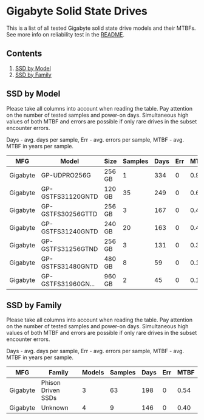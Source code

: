 Gigabyte Solid State Drives
===========================

This is a list of all tested Gigabyte solid state drive models and their MTBFs. See
more info on reliability test in the [README](https://github.com/linuxhw/SMART).

Contents
--------

1. [ SSD by Model  ](#ssd-by-model)
2. [ SSD by Family ](#ssd-by-family)

SSD by Model
------------

Please take all columns into account when reading the table. Pay attention on the
number of tested samples and power-on days. Simultaneous high values of both MTBF
and errors are possible if only rare drives in the subset encounter errors.

Days - avg. days per sample,
Err  - avg. errors per sample,
MTBF - avg. MTBF in years per sample.

| MFG       | Model              | Size   | Samples | Days  | Err   | MTBF |
|-----------|--------------------|--------|---------|-------|-------|------|
| Gigabyte  | GP-UDPRO256G       | 256 GB | 1       | 334   | 0     | 0.92   |
| Gigabyte  | GP-GSTFS31120GNTD  | 120 GB | 35      | 249   | 0     | 0.68   |
| Gigabyte  | GP-GSTFS30256GTTD  | 256 GB | 3       | 167   | 0     | 0.46   |
| Gigabyte  | GP-GSTFS31240GNTD  | 240 GB | 20      | 163   | 0     | 0.45   |
| Gigabyte  | GP-GSTFS31256GTND  | 256 GB | 3       | 131   | 0     | 0.36   |
| Gigabyte  | GP-GSTFS31480GNTD  | 480 GB | 8       | 59    | 0     | 0.16   |
| Gigabyte  | GP-GSTFS31960GN... | 960 GB | 2       | 45    | 0     | 0.12   |

SSD by Family
-------------

Please take all columns into account when reading the table. Pay attention on the
number of tested samples and power-on days. Simultaneous high values of both MTBF
and errors are possible if only rare drives in the subset encounter errors.

Days - avg. days per sample,
Err  - avg. errors per sample,
MTBF - avg. MTBF in years per sample.

| MFG       | Family                 | Models | Samples | Days  | Err   | MTBF |
|-----------|------------------------|--------|---------|-------|-------|------|
| Gigabyte  | Phison Driven SSDs     | 3      | 63      | 198   | 0     | 0.54   |
| Gigabyte  | Unknown                | 4      | 9       | 146   | 0     | 0.40   |
